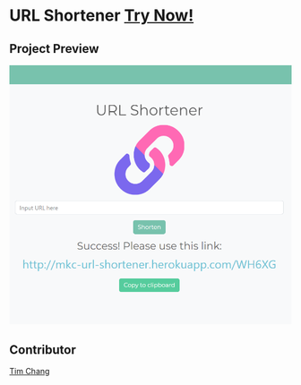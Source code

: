 # URL Shortener [Try Now!](https://mkc-url-shortener.herokuapp.com/)

## Project Preview
![Project Preview](/public/image/url_shortener_preview.PNG)

## Contributor
<a href="https://github.com/TimMKChang" target="_blank">Tim Chang</a>
